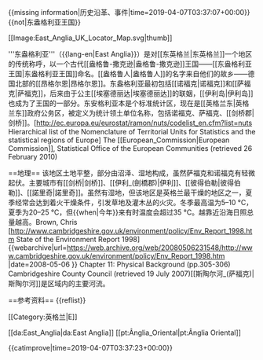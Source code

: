 {{missing information|历史沿革、事件|time=2019-04-07T03:37:07+00:00}}
{{not|东盎格利亚王国}}

[[Image:East_Anglia_UK_Locator_Map.svg|thumb]]

'''东盎格利亚'''（{{lang-en|East Anglia}}）是对[[东英格兰|东英格兰]]一个地区的传统称呼，以一个古代[[盎格鲁-撒克逊|盎格鲁-撒克逊]]王国——[[东盎格利亚王国|东盎格利亚王国]]命名。[[盎格鲁人|盎格鲁人]]的名字来自他们的故乡——德国北部的[[昂格尔恩|昂格尔恩]]。东盎格利亚最初包括[[诺福克|诺福克]]和[[萨福克|萨福克]]，后来由于公主[[埃塞德丽达|埃塞德丽达]]的联姻，[[伊利岛|伊利岛]]也成为了王国的一部分。东安格利亚本是个标准统计区，现在是[[英格兰东|英格兰东]]政府公务区，被定义为统计领土单位名称，包括诺福克、萨福克、[[剑桥郡|剑桥]]。<ref>[http://ec.europa.eu/eurostat/ramon/nuts/codelist_en.cfm?list=nuts Hierarchical list of the Nomenclature of Territorial Units for Statistics and the statistical regions of Europe] The [[European_Commission|European Commission]], Statistical Office of the European Communities (retrieved 26 February 2010)</ref>

==地理==
该地区土地平整，部分由沼泽、湿地构成，虽然萨福克和诺福克有轻微起伏。主要城市有[[剑桥|剑桥]]、[[伊利_(劍橋郡)|伊利]]、[[彼得伯勒|彼得伯勒]]、[[諾里奇|諾里奇]]。虽然有湿地，但该地区是英格兰最干燥的地区之一，夏季经常会达到着火干燥条件，引发草地及灌木丛的火灾。冬季最高温为5–10 °C，夏季为20–25 °C，但{{when|今年}}来有时温度会超过35 °C。越靠近沿海日照总量越高。<ref>Brown, Chris [http://www.cambridgeshire.gov.uk/environment/policy/Env_Report_1998.htm State of the Environment Report 1998] {{webarchive|url=https://web.archive.org/web/20080506231548/http://www.cambridgeshire.gov.uk/environment/policy/Env_Report_1998.htm |date=2008-05-06 }} Chapter 11: Physical Background (pp.305-306) Cambridgeshire County Council (retrieved 19 July 2007)</ref>[[斯陶尔河_(萨福克)|斯陶尔河]]是区域内的主要河流。

==参考资料==
{{reflist}}

[[Category:英格兰|E]]

[[da:East_Anglia|da:East Anglia]]
[[pt:Ânglia_Oriental|pt:Ânglia Oriental]]

{{catimprove|time=2019-04-07T03:37:23+00:00}}